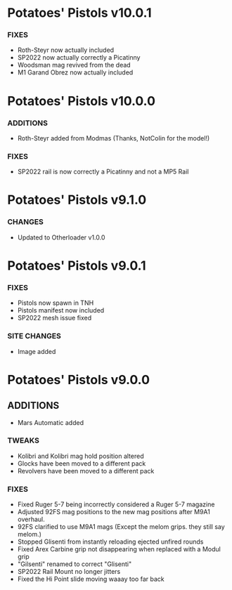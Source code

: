 # Potatoes' Pistols v10.0.1

### FIXES
- Roth-Steyr now actually included
- SP2022 now actually correctly a Picatinny
- Woodsman mag revived from the dead
- M1 Garand Obrez now actually included


# Potatoes' Pistols v10.0.0

### ADDITIONS
- Roth-Steyr added from Modmas (Thanks, NotColin for the model!)

### FIXES
- SP2022 rail is now correctly a Picatinny and not a MP5 Rail


# Potatoes' Pistols v9.1.0

### CHANGES
- Updated to Otherloader v1.0.0

# Potatoes' Pistols v9.0.1

### FIXES
- Pistols now spawn in TNH
- Pistols manifest now included
- SP2022 mesh issue fixed

### SITE CHANGES

- Image added

# Potatoes' Pistols v9.0.0
## ADDITIONS
- Mars Automatic added


### TWEAKS
- Kolibri and Kolibri mag hold position altered
- Glocks have been moved to a different pack
- Revolvers have been moved to a different pack

### FIXES
- Fixed Ruger 5-7 being incorrectly considered a Ruger 5-7 magazine
- Adjusted 92FS mag positions to the new mag positions after M9A1 overhaul.
- 92FS clarified to use M9A1 mags (Except the melom grips. they still say melom.)
- Stopped Glisenti from instantly reloading ejected unfired rounds
- Fixed Arex Carbine grip not disappearing when replaced with a Modul grip
- "Gilsenti" renamed to correct "Glisenti"
- SP2022 Rail Mount no longer jitters
- Fixed the Hi Point slide moving waaay too far back
